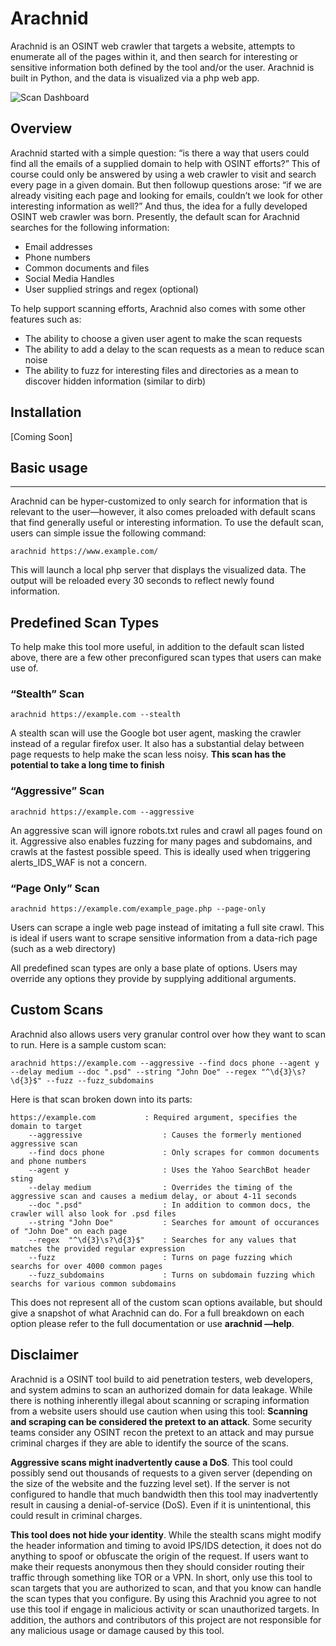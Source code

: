 # Arachnid 
Arachnid is an OSINT web crawler that targets a website, attempts to enumerate all of the pages within it, and then search for interesting or sensitive information both defined by the tool and/or the user. Arachnid is built in Python, and the data is visualized via a php web app. 

![Scan Dashboard](https://github.com/jake-bickle/Arachnid/blob/master/scan_dashboard_feature.png)

## Overview
Arachnid started with a simple question: “is there a way that users could find all the emails of a supplied domain to help with OSINT efforts?” This of course could only be answered by using a web crawler to visit and search every page in a given domain. But then followup questions arose: “if we are already visiting each page and looking for emails, couldn’t we look for other interesting information as well?” And thus, the idea for a fully developed OSINT web crawler was born.  Presently, the default scan for Arachnid searches for the following information:

* Email addresses
* Phone numbers
* Common documents and files
* Social Media Handles
* User supplied strings and regex (optional)

To help support scanning efforts, Arachnid also comes with some other features such as:

* The ability to choose a given user agent to make the scan requests
* The ability to add a delay to the scan requests as a mean to reduce scan noise
* The ability to fuzz for interesting files and directories as a mean to discover hidden information (similar to dirb)

## Installation
[Coming Soon]

## Basic usage
- - - -
Arachnid can be hyper-customized to only search for information that is relevant to the user—however, it also comes preloaded with default scans that find generally useful or interesting information.  To use the default scan, users can simple issue the following command:

```
arachnid https://www.example.com/
```

This will launch a local php server that displays the visualized data. The output will be reloaded every 30 seconds to reflect newly found information. 

## Predefined Scan Types
To help make this tool more useful, in addition to the default scan listed above, there are a few other preconfigured scan types that users can make use of.

### “Stealth” Scan
```
arachnid https://example.com --stealth
```
A stealth scan will use the Google bot user agent, masking the crawler  instead of a regular firefox user. It also has a substantial delay between page requests to help make the scan less noisy. **This scan has the potential to take a long time to finish**

### “Aggressive” Scan
```
arachnid https://example.com --aggressive
```

An aggressive scan will ignore robots.txt rules and crawl all pages found on it. Aggressive also enables fuzzing for many pages and subdomains, and crawls at the fastest possible speed. This is ideally used when triggering alerts_IDS_WAF is not a concern. 

### “Page Only” Scan
```
arachnid https://example.com/example_page.php --page-only
```

Users can scrape a ingle web page instead of imitating a full site crawl. This is ideal if users want to scrape sensitive information from a data-rich page (such as a web directory)

All predefined scan types are only a base plate of options. Users may override any options they provide by supplying additional arguments. 

## Custom Scans
Arachnid also allows users very granular control over how they want to scan to run. Here is a sample custom scan:
```
arachnid https://example.com --aggressive --find docs phone --agent y --delay medium --doc ".psd" --string "John Doe" --regex "^\d{3}\s?\d{3}$" --fuzz --fuzz_subdomains

```

Here is that scan broken down into its parts:
```
https://example.com           : Required argument, specifies the domain to target
    --aggressive                  : Causes the formerly mentioned aggressive scan
    --find docs phone             : Only scrapes for common documents and phone numbers
    --agent y                     : Uses the Yahoo SearchBot header sting
    --delay medium                : Overrides the timing of the aggressive scan and causes a medium delay, or about 4-11 seconds
    --doc ".psd"                  : In addition to common docs, the crawler will also look for .psd files
    --string "John Doe"           : Searches for amount of occurances of "John Doe" on each page
    --regex  "^\d{3}\s?\d{3}$"    : Searches for any values that matches the provided regular expression
    --fuzz                        : Turns on page fuzzing which searchs for over 4000 common pages
    --fuzz_subdomains             : Turns on subdomain fuzzing which searchs for various common subdomains
```

This does not represent all of the custom scan options available, but should give a snapshot of what Arachnid can do. For a full breakdown on each option please refer to the full documentation or use **arachnid —help**.

## Disclaimer
Arachnid is a OSINT tool build to aid penetration testers, web developers, and system admins to scan an authorized domain for data leakage. While there is nothing inherently illegal about scanning or scraping information from a website users should use caution when using this tool:
**Scanning and scraping can be considered the pretext to an attack**. Some security teams consider any OSINT recon the pretext to an attack and may pursue criminal charges if they are able to identify the source of the scans.

**Aggressive scans might inadvertently cause a DoS**. This tool could possibly send out thousands of requests to a given server (depending on the size of the website and the fuzzing level set). If the server is not configured to handle that much bandwidth then this tool may inadvertently result in causing a denial-of-service (DoS). Even if it is unintentional, this could result in criminal charges.

**This tool does not hide your identity**. While the stealth scans might modify the header information and timing to avoid IPS/IDS detection, it does not do anything to spoof or obfuscate the origin of the request. If users want to make their requests anonymous then they should consider routing their traffic through something like TOR or a VPN.
In short, only use this tool to scan targets that you are authorized to scan, and that you know can handle the scan types that you configure. By using this Arachnid you agree to not use this tool if engage in malicious activity or scan unauthorized targets. In addition, the authors and contributors of this project are not responsible for any malicious usage or damage caused by this tool.
